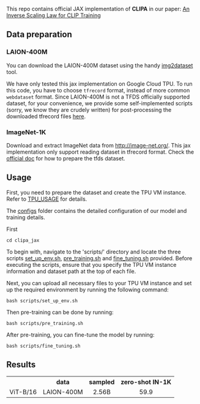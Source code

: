 
This repo contains official JAX implementation of **CLIPA** in our paper: [An Inverse Scaling Law for CLIP Training](https://arxiv.org/abs/2305.07017) 

## Data preparation

### LAION-400M
You can download the LAION-400M dataset using the handy [img2dataset](https://github.com/rom1504/img2dataset) tool. 

We have only tested this jax implementation on Google Cloud TPU. To run this code, you have to choose `tfrecord` format, instead of more common `webdataset` format.
Since LAION-400M is not a TFDS officially supported dataset, for your convenience, we provide some self-implemented scripts (sorry, we know they are crudely written) for post-processing the downloaded tfrecord files [here](../data/laion400m/README.md).

### ImageNet-1K
Download and extract ImageNet data from http://image-net.org/. 
This jax implementation only support reading dataset in tfrecord format. 
Check the [official doc](https://www.tensorflow.org/datasets/cli) for how to prepare the tfds dataset.


## Usage
First, you need to prepare the dataset and create the TPU VM instance. Refer to [TPU_USAGE](../TPU_USAGE.md) for details.

The [configs](configs/) folder contains the detailed configuration of our model and training details.

First 
```
cd clipa_jax
```

To begin with, navigate to the 'scripts/' directory and locate the three scripts [set_up_env.sh](scripts/set_up_env.sh), [pre_training.sh](scripts/pre_training.sh) and [fine_tuning.sh](scripts/fine_tuning.sh) provided. Before executing the scripts, ensure that you specify the TPU VM instance information and dataset path at the top of each file.


Next, you can upload all necessary files to your TPU VM instance and set up the required environment by running the following command:
```
bash scripts/set_up_env.sh
```

Then pre-training can be done by running:
```
bash scripts/pre_training.sh
```

After pre-training, you can fine-tune the model by running:
```
bash scripts/fine_tuning.sh
```

## Results
<table><tbody>
<!-- START TABLE -->
<!-- TABLE HEADER -->
<th valign="bottom"></th>
<th valign="bottom">data</th>
<th valign="bottom">sampled</th>
<th valign="bottom">zero-shot IN-1K</th>
<!-- TABLE BODY -->
<tr><td align="left">ViT-B/16</td>
<td align="center">LAION-400M</td>
<td align="center">2.56B</td>
<td align="center">59.9</td>
</tbody></table>


